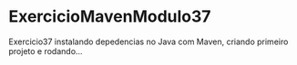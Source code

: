 # ExercicioMavenModulo37
Exercicio37 instalando depedencias no Java com Maven, criando primeiro projeto e rodando...
